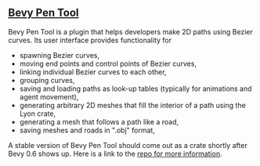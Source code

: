 ## [Bevy Pen Tool](https://github.com/eliotbo/bevy_pen_tool)

Bevy Pen Tool is a plugin that helps developers make 2D paths using
Bezier curves. Its user interface provides functionality for

- spawning Bezier curves,
- moving end points and control points of Bezier curves,
- linking individual Bezier curves to each other,
- grouping curves,
- saving and loading paths as look-up tables 
    (typically for animations and agent movement),
- generating arbitrary 2D meshes that fill the interior of a path 
    using the Lyon crate,
- generating a mesh that follows a path like a road,
- saving meshes and roads in ".obj" format,

A stable version of Bevy Pen Tool should come out as a crate shortly 
after Bevy 0.6 shows up. Here is a link to the [repo for more 
information](https://github.com/eliotbo/bevy_pen_tool).
